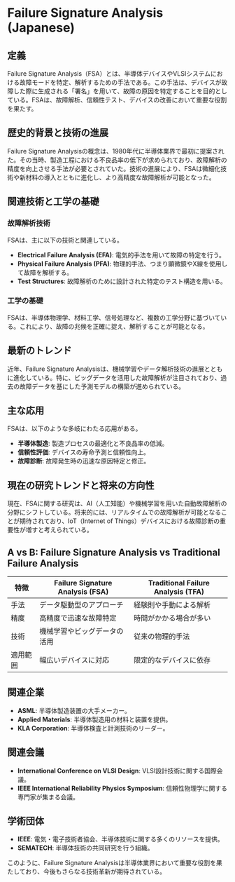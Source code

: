 # Failure Signature Analysis (Japanese)

## 定義

Failure Signature Analysis（FSA）とは、半導体デバイスやVLSIシステムにおける故障モードを特定、解析するための手法である。この手法は、デバイスが故障した際に生成される「署名」を用いて、故障の原因を特定することを目的としている。FSAは、故障解析、信頼性テスト、デバイスの改善において重要な役割を果たす。

## 歴史的背景と技術の進展

Failure Signature Analysisの概念は、1980年代に半導体業界で最初に提案された。その当時、製造工程における不良品率の低下が求められており、故障解析の精度を向上させる手法が必要とされていた。技術の進展により、FSAは微細化技術や新材料の導入とともに進化し、より高精度な故障解析が可能となった。

## 関連技術と工学の基礎

### 故障解析技術

FSAは、主に以下の技術と関連している。

- **Electrical Failure Analysis (EFA)**: 電気的手法を用いて故障の特定を行う。
- **Physical Failure Analysis (PFA)**: 物理的手法、つまり顕微鏡やX線を使用して故障を解析する。
- **Test Structures**: 故障解析のために設計された特定のテスト構造を用いる。

### 工学の基礎

FSAは、半導体物理学、材料工学、信号処理など、複数の工学分野に基づいている。これにより、故障の兆候を正確に捉え、解析することが可能となる。

## 最新のトレンド

近年、Failure Signature Analysisは、機械学習やデータ解析技術の進展とともに進化している。特に、ビッグデータを活用した故障解析が注目されており、過去の故障データを基にした予測モデルの構築が進められている。

## 主な応用

FSAは、以下のような多岐にわたる応用がある。

- **半導体製造**: 製造プロセスの最適化と不良品率の低減。
- **信頼性評価**: デバイスの寿命予測と信頼性向上。
- **故障診断**: 故障発生時の迅速な原因特定と修正。

## 現在の研究トレンドと将来の方向性

現在、FSAに関する研究は、AI（人工知能）や機械学習を用いた自動故障解析の分野にシフトしている。将来的には、リアルタイムでの故障解析が可能となることが期待されており、IoT（Internet of Things）デバイスにおける故障診断の重要性が増すと考えられている。

## A vs B: Failure Signature Analysis vs Traditional Failure Analysis

| 特徴 | Failure Signature Analysis (FSA) | Traditional Failure Analysis (TFA) |
|------|----------------------------------|------------------------------------|
| 手法 | データ駆動型のアプローチ | 経験則や手動による解析 |
| 精度 | 高精度で迅速な故障特定 | 時間がかかる場合が多い |
| 技術 | 機械学習やビッグデータの活用 | 従来の物理的手法 |
| 適用範囲 | 幅広いデバイスに対応 | 限定的なデバイスに依存 |

## 関連企業

- **ASML**: 半導体製造装置の大手メーカー。
- **Applied Materials**: 半導体製造用の材料と装置を提供。
- **KLA Corporation**: 半導体検査と計測技術のリーダー。

## 関連会議

- **International Conference on VLSI Design**: VLSI設計技術に関する国際会議。
- **IEEE International Reliability Physics Symposium**: 信頼性物理学に関する専門家が集まる会議。

## 学術団体

- **IEEE**: 電気・電子技術者協会、半導体技術に関する多くのリソースを提供。
- **SEMATECH**: 半導体技術の共同研究を行う組織。

このように、Failure Signature Analysisは半導体業界において重要な役割を果たしており、今後もさらなる技術革新が期待されている。